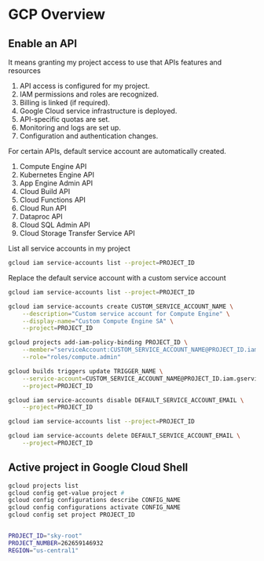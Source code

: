 # GCP Overview


## Enable an API

It means granting my project access to use that APIs features and resources

1. API access is configured for my project.
2. IAM permissions and roles are recognized.
3. Billing is linked (if required).
4. Google Cloud service infrastructure is deployed.
5. API-specific quotas are set.
6. Monitoring and logs are set up.
7. Configuration and authentication changes.

For certain APIs, default service account are automatically created.

1. Compute Engine API
2. Kubernetes Engine API
3. App Engine Admin API
4. Cloud Build API
5. Cloud Functions API
6. Cloud Run API
7. Dataproc API
8. Cloud SQL Admin API
9. Cloud Storage Transfer Service API

List all service accounts in my project

```bash
gcloud iam service-accounts list --project=PROJECT_ID
```

Replace the default service account with a custom service account

```bash
gcloud iam service-accounts list --project=PROJECT_ID

gcloud iam service-accounts create CUSTOM_SERVICE_ACCOUNT_NAME \
    --description="Custom service account for Compute Engine" \
    --display-name="Custom Compute Engine SA" \
    --project=PROJECT_ID

gcloud projects add-iam-policy-binding PROJECT_ID \
    --member="serviceAccount:CUSTOM_SERVICE_ACCOUNT_NAME@PROJECT_ID.iam.gserviceaccount.com" \
    --role="roles/compute.admin"

gcloud builds triggers update TRIGGER_NAME \
    --service-account=CUSTOM_SERVICE_ACCOUNT_NAME@PROJECT_ID.iam.gserviceaccount.com \
    --project=PROJECT_ID

gcloud iam service-accounts disable DEFAULT_SERVICE_ACCOUNT_EMAIL \
    --project=PROJECT_ID

gcloud iam service-accounts list --project=PROJECT_ID

gcloud iam service-accounts delete DEFAULT_SERVICE_ACCOUNT_EMAIL \
    --project=PROJECT_ID
```

## Active project in Google Cloud Shell

```bash
gcloud projects list
gcloud config get-value project #
gcloud config configurations describe CONFIG_NAME
gcloud config configurations activate CONFIG_NAME
gcloud config set project PROJECT_ID


PROJECT_ID="sky-root"
PROJECT_NUMBER=262659146932
REGION="us-central1"
```


